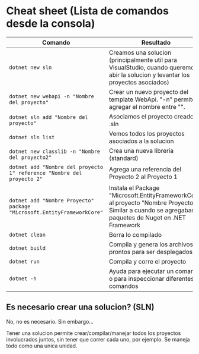 # Cheat sheet (Lista de comandos desde la consola)

|Comando|Resultado  |
|--|--|
|```dotnet new sln``` |Creamos una solucion (principalmente util para VisualStudio, cuando queremos abir la solucion y levantar los proyectos asociados)
|```dotnet new webapi -n "Nombre del proyecto"```  | Crear un nuevo proyecto del template WebApi. "-n" permite agregar el nombre entre "".
| ```dotnet sln add "Nombre del proyecto"```|Asociamos el proyecto creado al .sln 
| ```dotnet sln list``` | Vemos todos los proyectos asociados a la solucion 
| ```dotnet new classlib -n "Nombre del proyecto2"``` | Crea una nueva libreria (standard)
|```dotnet add "Nombre del proyecto 1" reference "Nombre del proyecto 2"``` | Agrega una referencia del Proyecto 2 al Proyecto 1
|```dotnet add "Nombre Proyecto" package "Microsoft.EntityFrameworkCore"``` | Instala el Package "Microsoft.EntityFrameworkCore" al proyecto "Nombre Proyecto". Similar a cuando se agregaban paquetes de Nuget en .NET Framework
|```dotnet clean``` | Borra lo compilado
|```dotnet build``` | Compila y genera los archivos prontos para ser desplegados
|```dotnet run``` | Compila y corre el proyecto
| ```dotnet -h``` | Ayuda para ejecutar un comando o para inspeccionar diferentes comandos

## Es necesario crear una solucion? (SLN)

No, no es necesario. Sin embargo...

Tener una solucion permite crear/compilar/manejar todos los proyectos involucrados juntos, sin tener que correr cada uno, por ejemplo. Se maneja todo como una unica unidad.
